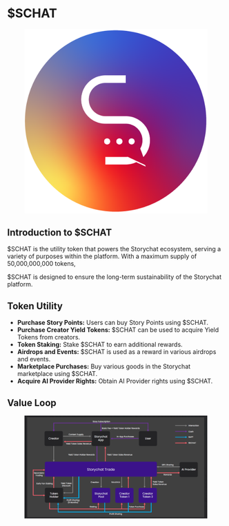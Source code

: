 # $SCHAT

<figure><img src="../../.gitbook/assets/Storychat circle.png" alt="" width="563"><figcaption></figcaption></figure>

## Introduction to $SCHAT

$SCHAT is the utility token that powers the Storychat ecosystem, serving a variety of purposes within the platform. With a maximum supply of 50,000,000,000 tokens,&#x20;

$SCHAT is designed to ensure the long-term sustainability of the Storychat platform.



## Token Utility

* **Purchase Story Points:** Users can buy Story Points using $SCHAT.
* **Purchase Creator Yield Tokens:** $SCHAT can be used to acquire Yield Tokens from creators.
* **Token Staking:** Stake $SCHAT to earn additional rewards.
* **Airdrops and Events:** $SCHAT is used as a reward in various airdrops and events.
* **Marketplace Purchases:** Buy various goods in the Storychat marketplace using $SCHAT.
* **Acquire AI Provider Rights:** Obtain AI Provider rights using $SCHAT.



## Value Loop

<figure><img src="../../.gitbook/assets/image (19).png" alt=""><figcaption></figcaption></figure>
